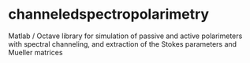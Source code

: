 # channeledspectropolarimetry
Matlab / Octave library for simulation of passive and active polarimeters with spectral channeling, and extraction of the Stokes parameters and Mueller matrices
